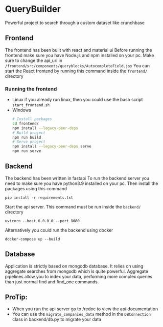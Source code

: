 # QueryBuilder
Powerful project to search through a custom dataset like crunchbase


## Frontend
The frontend has been built with react and material ui
Before running the frontend make sure you have Node.js and npm installed on your pc.
Make sure to change the api_uri in `/frontend/src/components/queryblocks/AutocompleteField.jsx`
You can start the React frontend by running this command inside the `frontend/` directory

### Running the frontend
- Linux
    if you already run linux, then you could use the bash script `start_frontend.sh`
- Windows
    ```bash
    # Install packages
    cd frontend/
    npm install --legacy-peer-deps
    # Build project
    npm run build
    # Serve project
    npm install --legacy-peer-deps serve
    npm run serve
    ```

## Backend
The backend has been written in fastapi
To run the backend server you need to make sure you have python3.9 
installed on your pc. Then install the packages using this command
```commandline
pip install -r requirements.txt
```

Start the api server. This command must be run inside the `backend/` directory
```commandline
uvicorn --host 0.0.0.0 --port 8080
```

Alternatively you could run the backend using docker
```commandline
docker-compose up --build
```

## Database
Application is strictly based on mongodb database.
It relies on using aggregate searches from mongodb which is quite powerful.
Aggregate pipelines allow you to index your data, performing more complex 
queries than just normal find and find_one commands.


## ProTip: 
- When you run the api server go to /redoc to view the api documentation
- You can use the `migrate_companies_data` method in the `DBConnection` class in backend/db.py to migrate your data

